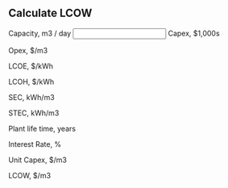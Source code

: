 
## Calculate LCOW
Capacity, m3 / day
<input type="text" id="capacity" name="capacity"/>
Capex, $1,000s

Opex, $/m3

LCOE, $/kWh

LCOH, $/kWh

SEC, kWh/m3

STEC, kWh/m3

Plant life time, years

Interest Rate, %

Unit Capex, $/m3

LCOW, $/m3
